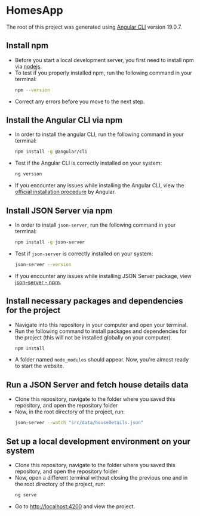 # HomesApp

The root of this project was generated using [Angular CLI](https://github.com/angular/angular-cli) version 19.0.7.

## Install npm

- Before you start a local development server, you first need to install npm via [nodejs](https://nodejs.org/en).
- To test if you properly installed npm, run the following command in your terminal:
  ```bash
  npm --version
  ```
- Correct any errors before you move to the next step.

## Install the Angular CLI via npm

- In order to install the angular CLI, run the following command in your terminal:
  ```bash
  npm install -g @angular/cli
  ```
- Test if the Angular CLI is correctly installed on your system:
  ```bash
  ng version
  ```
- If you encounter any issues while installing the Angular CLI, view the [official installation procedure](https://angular.dev/tools/cli/setup-local) by Angular.

## Install JSON Server via npm

- In order to install `json-server`, run the following command in your terminal:
  ```bash
  npm install -g json-server
  ```
- Test if `json-server` is correctly installed on your system:
  ```bash
  json-server --version
  ```
- If you encounter any issues while installing JSON Server package, view [json-server - npm](https://www.npmjs.com/package/json-server).

## Install necessary packages and dependencies for the project

- Navigate into this repository in your computer and open your terminal.
- Run the following command to install packages and dependencies for the project (this will not be installed globally on your computer).
  ```bash
  npm install
  ```
- A folder named `node_modules` should appear. Now, you're almost ready to start the website.

## Run a JSON Server and fetch house details data

- Clone this repository, navigate to the folder where you saved this repository, and open the repository folder
- Now, in the root directory of the project, run:
  ```bash
  json-server --watch "src/data/houseDetails.json"
  ```

## Set up a local development environment on your system

- Clone this repository, navigate to the folder where you saved this repository, and open the repository folder
- Now, open a different terminal without closing the previous one and in the root directory of the project, run:
  ```bash
  ng serve
  ```
- Go to [http://localhost:4200](http://localhost:4200) and view the project.


